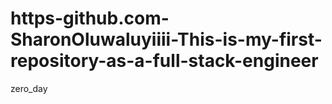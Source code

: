 # https-github.com-SharonOluwaluyiiii-This-is-my-first-repository-as-a-full-stack-engineer
zero_day
